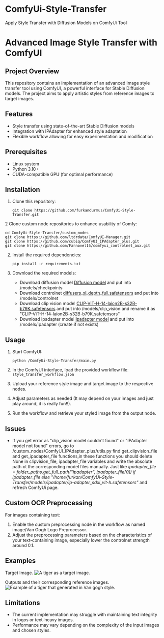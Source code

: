 # ComfyUi-Style-Transfer
Apply Style Transfer with Diffusion Models on ComfyUi Tool
# Advanced Image Style Transfer with ComfyUI

## Project Overview

This repository contains an implementation of an advanced image style transfer tool using ComfyUI, a powerful interface for Stable Diffusion models. The project aims to apply artistic styles from reference images to target images.

## Features

- Style transfer using state-of-the-art Stable Diffusion models
- Integration with IPAdapter for enhanced style adaptation
- Flexible workflow allowing for easy experimentation and modification

## Prerequisites

- Linux system 
- Python 3.10+
- CUDA-compatible GPU (for optimal performance)

## Installation

1. Clone this repository:
   ```
   git clone https://github.com/furkandurmus/ComfyUi-Style-Transfer.git
   ```
2 Clone custom node repositories to enhance usability of Comfy:
   ```
   cd ComfyUi-Style-Transfer/custom_nodes
   git clone https://github.com/ltdrdata/ComfyUI-Manager.git
   git clone https://github.com/cubiq/ComfyUI_IPAdapter_plus.git
   git clone https://github.com/Fannovel16/comfyui_controlnet_aux.git
   ```
2. Install the required dependencies:
   ```
   pip install -r requirements.txt
   ```

3. Download the required models:
   - Download diffusion model [Diffusion model](https://civitai.com/models/133005/juggernaut-xl) and put into /models/checkpoints
   - Download controlnet [diffusers_xl_depth_full.safetensors](https://comfyui-wiki.com/resource/controlnet-models/controlnet-sdxl) and put into /models/controlnet
   - Download clip vision model [CLIP-ViT-H-14-laion2B-s32B-b79K.safetensors](https://huggingface.co/h94/IP-Adapter/resolve/main/models/image_encoder/model.safetensors) and put into /models/clip_vision and rename it as "CLIP-ViT-H-14-laion2B-s32B-b79K.safetensors"
   - Download ipadapter model [Ipadapter model](https://huggingface.co/h94/IP-Adapter/blob/main/sdxl_models/ip-adapter_sdxl_vit-h.safetensors) and put into /models/ipadapter (create if not exists)


## Usage

1. Start ComfyUI:
   ```
   python /ComfyUi-Style-Transfer/main.py
   ```

2. In the ComfyUI interface, load the provided workflow file: `style_transfer_workflow.json`

3. Upload your reference style image and target image to the respective nodes.

4. Adjust parameters as needed (It may depend on your images and just play around, it is really fun!!).

5. Run the workflow and retrieve your styled image from the output node.

    
## Issues

- If you get error as "clip_vision model couldn't found" or "IPAdapter model not found" errors, go to /custom_nodes/ComfyUI_IPAdapter_plus/utils.py find get_clipvision_file and get_ipadapter_file functions,in these functions you should delete None in clipvision_file, ipadapter_file variables and write the absolute path ot the corresponding model files manually. Just like *ipadapter_file = folder_paths.get_full_path("ipadapter", ipadapter_file[0]) if ipadapter_file else "/home/furkan/ComfyUi-Style-Transfer/models/ipadapter/ip-adapter_sdxl_vit-h.safetensors"* and refresh ComfyUi page.
  
## Custom OCR Preprocessing

For images containing text:

1. Enable the custom preprocessing node in the workflow as named image/Van Gogh Logo Preprocessor.
2. Adjust the preprocessing parameters based on the characteristics of your text-containing image, especially lower the controlnet strength around 0.1.

## Examples
Target Image. ![A tiger as a target image.](tiger.jpg)

Outputs and their corresponding reference images. ![Example of a tiger that generated in Van gogh style.](tigers.png)

## Limitations

- The current implementation may struggle with maintaining text integrity in logos or text-heavy images.
- Performance may vary depending on the complexity of the input images and chosen styles.

